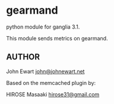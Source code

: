 gearmand
===============

python module for ganglia 3.1.

This module sends metrics on gearmand.

## AUTHOR

John Ewart <john@johnewart.net>

Based on the memcached plugin by: 

HIROSE Masaaki <hirose31@gmail.com>

